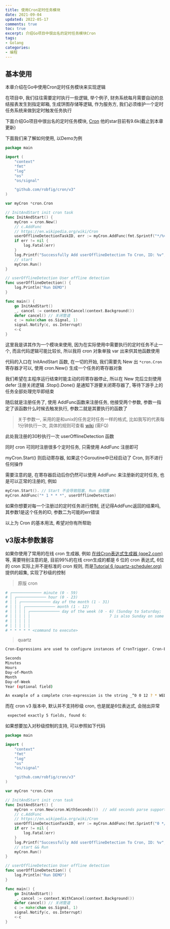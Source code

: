 ```yaml
---
title: 使用Cron定时任务模块     
date: 2021-09-04            
updated: 2022-05-17         
comments: true              
toc: true                   
excerpt: 介绍Go项目中很出名的定时任务模块Cron
tags:                       
- Golang
categories:                 
- 编程
---
```


## 基本使用

本章介绍在Go中使用Cron定时任务模块来实现逻辑

在项目中, 我们往往需要定时执行一些逻辑, 举个例子, 财务系统每月需要自动的总结报表发生到指定邮箱, 生成饼图存储等逻辑, 作为服务方, 我们必须维护一个定时任务系统来做到定时触发任务执行

下面介绍Go项目中很出名的定时任务模块, [Cron](https://github.com/robfig/cron) 他的star目前有9.6k(截止到本章更新)

下面我们来了解如何使用, 以Demo为例

``` go
package main

import (
	"context"
	"fmt"
	"log"
	"os"
	"os/signal"

	"github.com/robfig/cron/v3"
)

var myCron *cron.Cron

// InitAndStart init cron task
func InitAndStart() {
	myCron = cron.New()
	// c.AddFunc
	// https://en.wikipedia.org/wiki/Cron
	userOfflineDetectionTaskID, err := myCron.AddFunc(fmt.Sprintf("*/%v * * * * ", 1), userOfflineDetection)
	if err != nil {
		log.Fatal(err)
	}
	log.Printf("Successfully Add userOfflineDetection To Cron, ID: %v", userOfflineDetectionTaskID)
	// start
	myCron.Run()
}

// userOfflineDetection User offline detection
func userOfflineDetection() {
	log.Println("Run DEMO")
}

func main() {
	go InitAndStart()
	_, cancel := context.WithCancel(context.Background())
	defer cancel() // 关闭管道
	c := make(chan os.Signal, 1)
	signal.Notify(c, os.Interrupt)
	<-c
}

```

这里我是讲其作为一个模块来使用, 因为在实际使用中需要执行的定时任务不止一个, 而且代码逻辑可能比较长, 所以我将 cron 对象单独 var 出来供其他函数使用

代码的入口在 InitAndStart 函数, 在一切的开始, 我们需要先 New 出 `*cron.Cron` 寄存器才可以, 使用 cron.New() 生成一个任务的寄存器对象

我们希望在主程序运行结束时能主动的将寄存器停止, 所以在 New 完后立刻使用 defer 注册关闭逻辑 .Stop().Done() 是通知下游要关闭寄存器了, 等待下游手上的任务全部处理完毕即结束

随后就是注册任务了, 使用 AddFunc函数来注册任务, 他接受两个参数, 参数一指定了该函数什么时候去触发执行, 参数二就是其要执行的函数了

> 关于参数一, 采用的是和unix的任务定时任务一样的格式, 比如我写的代表每1分钟执行一次, 具体的规则可查看 [wiki](https://en.wikipedia.org/wiki/Cron) (需FQ)

此处我注册的30秒执行一次  userOfflineDetection 函数

同时 cron 可同时注册很多个定时任务, 只需使用 AddFunc 注册即可

myCron.Start() 则启动寄存器, 如果这个Goroutine中已经启动了 Cron, 则不进行任何操作

需要注意的是, 在寄存器启动后你仍然可以使用 AddFunc 来注册新的定时任务, 也是可以正常的注册的, 例如

``` go
myCron.Start(). // Start 不会导致阻塞, Run 会阻塞
myCron.AddFunc("* 1 * * *", userOfflineDetection)
```

如果你想要对每一个注册过的定时任务进行控制, 还记得AddFunc返回的结果吗, 其参数1是这个任务的ID, 参数二为可能的err错误

以上为 Cron 的基本用法, 希望对你有所帮助

## v3版本参数兼容

如果你使用了常用的在线 cron 生成器, 例如 [在线Cron表达式生成器 (qqe2.com)](https://cron.qqe2.com/) 等, 需要特别注意的是, 目前99%的在线 cron生成的都是 6 位的 cron 表达式, 6位的 cron 实际上并不是标准的 cron 规则, 而是[Tutorial 6 (quartz-scheduler.org)](http://www.quartz-scheduler.org/documentation/quartz-2.3.0/tutorials/tutorial-lesson-06.html) 提供的超集, 实现了秒级的控制
> 原版 cron
``` bash
# ┌───────────── minute (0 - 59)
# │ ┌───────────── hour (0 - 23)
# │ │ ┌───────────── day of the month (1 - 31)
# │ │ │ ┌───────────── month (1 - 12)
# │ │ │ │ ┌───────────── day of the week (0 - 6) (Sunday to Saturday;
# │ │ │ │ │                                   7 is also Sunday on some systems)
# │ │ │ │ │
# │ │ │ │ │
# * * * * * <command to execute>
```
> quartz
``` bash
Cron-Expressions are used to configure instances of CronTrigger. Cron-Expressions are strings that are actually made up of seven sub-expressions, that describe individual details of the schedule. These sub-expression are separated with white-space, and represent:

Seconds
Minutes
Hours
Day-of-Month
Month
Day-of-Week
Year (optional field)

An example of a complete cron-expression is the string _“0 0 12 ? * WED”_ - which means “every Wednesday at 12:00:00 pm”.
```
而在 cron v3 版本中, 默认并不支持秒级 cron, 也是就是6位表达式, 会抛出异常
``` bash
 expected exactly 5 fields, found 6: 
```
如果想要加入对秒级控制的支持, 可以参照如下代码
``` go
package main

import (
	"context"
	"fmt"
	"log"
	"os"
	"os/signal"

	"github.com/robfig/cron/v3"
)

var myCron *cron.Cron

// InitAndStart init cron task
func InitAndStart() {
	myCron = cron.New(cron.WithSeconds())  // add seconds parse support
	// c.AddFunc
	// https://en.wikipedia.org/wiki/Cron
	userOfflineDetectionTaskID, err := myCron.AddFunc(fmt.Sprintf("0 */%v * * * * ", 1), userOfflineDetection)
	if err != nil {
		log.Fatal(err)
	}
	log.Printf("Successfully Add userOfflineDetection To Cron, ID: %v", userOfflineDetectionTaskID)
	// start && Run
	myCron.Run()
}

// userOfflineDetection User offline detection
func userOfflineDetection() {
	log.Println("Run DEMO")
}

func main() {
	go InitAndStart()
	_, cancel := context.WithCancel(context.Background())
	defer cancel() // 关闭管道
	c := make(chan os.Signal, 1)
	signal.Notify(c, os.Interrupt)
	<-c
}

```
